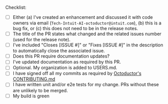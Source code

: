 Checklist:

* [ ] Either (a) I've created an enhancement and discussed it with code owners via email (`Tech-Intuit-AI-octoductor@intuit.com`), (b) this is a bug fix, or (c) this does not need to be in the release notes.
* [ ] The title of the PR states what changed and the related issues number (used for the release note).
* [ ] I've included "Closes [ISSUE #]" or "Fixes [ISSUE #]" in the description to automatically close the associated issue.
* [ ] Does this PR require documentation updates?
* [ ] I've updated documentation as required by this PR.
* [ ] Optional. My organization is added to USERS.md.
* [ ] I have signed off all my commits as required by [Octoductor's CONTRIBUTING.md](octoductor/.github/CONTRIBUTING.md)
* [ ] I have written unit and/or e2e tests for my change. PRs without these are unlikely to be merged.
* [ ] My build is green

